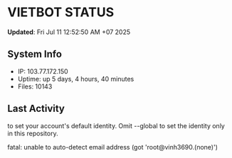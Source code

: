 # VIETBOT STATUS
**Updated**: Fri Jul 11 12:52:50 AM +07 2025

## System Info
- IP: 103.77.172.150
- Uptime: up 5 days, 4 hours, 40 minutes
- Files: 10143

## Last Activity

to set your account's default identity.
Omit --global to set the identity only in this repository.

fatal: unable to auto-detect email address (got 'root@vinh3690.(none)')
